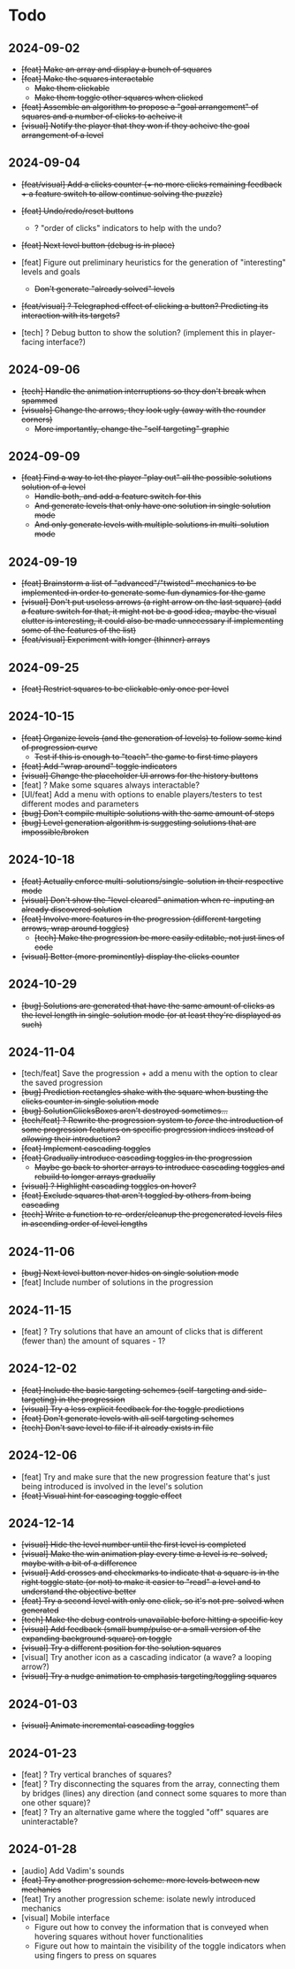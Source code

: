 # Todo

## 2024-09-02

- ~~[feat] Make an array and display a bunch of squares~~
- ~~[feat] Make the squares interactable~~
	- ~~Make them clickable~~
	- ~~Make them toggle other squares when clicked~~
- ~~[feat] Assemble an algorithm to propose a "goal arrangement" of squares and a number of clicks to acheive it~~
- ~~[visual] Notify the player that they won if they acheive the goal arrangement of a level~~

## 2024-09-04

- ~~[feat/visual] Add a clicks counter (+ no more clicks remaining feedback + a feature switch to allow continue solving the puzzle)~~
- ~~[feat] Undo/redo/reset buttons~~ 
	- ? "order of clicks" indicators to help with the undo?
- ~~[feat] Next level button (debug is in place)~~

- [feat] Figure out preliminary heuristics for the generation of "interesting" levels and goals
	- ~~Don't generate "already solved" levels~~
- ~~[feat/visual] ? Telegraphed effect of clicking a button? Predicting its interaction with its targets?~~
- [tech] ? Debug button to show the solution? (implement this in player-facing interface?)

## 2024-09-06

- ~~[tech] Handle the animation interruptions so they don't break when spammed~~
- ~~[visuals] Change the arrows, they look ugly (away with the rounder corners)~~
	- ~~More importantly, change the "self targeting" graphic~~

## 2024-09-09

- ~~[feat] Find a way to let the player "play out" all the possible solutions solution of a level~~
	- ~~Handle both, and add a feature switch for this~~
	- ~~And generate levels that only have one solution in single solution mode~~
	- ~~And only generate levels with multiple solutions in multi-solution mode~~

## 2024-09-19

- ~~[feat] Brainstorm a list of "advanced"/"twisted" mechanics to be implemented in order to generate some fun dynamics for the game~~
- ~~[visual] Don't put useless arrows (a right arrow on the last square) (add a feature switch for that, it might not be a good idea, maybe the visual clutter is interesting, it could also be made unnecessary if implementing some of the features of the list)~~
- ~~[feat/visual] Experiment with longer (thinner) arrays~~

## 2024-09-25

- ~~[feat] Restrict squares to be clickable only once per level~~

## 2024-10-15

- ~~[feat] Organize levels (and the generation of levels) to follow some kind of progression curve~~
	- ~~Test if this is enough to "teach" the game to first time players~~
- ~~[feat] Add "wrap around" toggle indicators~~
- ~~[visual] Change the placeholder UI arrows for the history buttons~~
- [feat] ? Make some squares always interactable? 
- [UI/feat] Add a menu with options to enable players/testers to test different modes and parameters 
- ~~[bug] Don't compile multiple solutions with the same amount of steps~~
- ~~[bug] Level generation algorithm is suggesting solutions that are impossible/broken~~

## 2024-10-18

- ~~[feat] Actually enforce multi-solutions/single-solution in their respective mode~~
- ~~[visual] Don't show the "level cleared" animation when re-inputing an already discovered solution~~
- ~~[feat] Involve more features in the progression (different targeting arrows, wrap around toggles)~~
	- ~~[tech] Make the progression be more easily editable, not just lines of code~~
- ~~[visual] Better (more prominently) display the clicks counter~~

## 2024-10-29

- ~~[bug] Solutions are generated that have the same amount of clicks as the level length in single-solution mode (or at least they're displayed as such)~~
	
## 2024-11-04

- [tech/feat] Save the progression + add a menu with the option to clear the saved progression
- ~~[bug] Prediction rectangles shake with the square when busting the clicks counter in single solution mode~~
- ~~[bug] SolutionClicksBoxes aren't destroyed sometimes...~~
- ~~[tech/feat] ? Rewrite the progression system to _force_ the introduction of some progression features on specific progression indices instead of _allowing_ their introduction?~~
- ~~[feat] Implement cascading toggles~~
- ~~[feat] Gradually introduce cascading toggles in the progression~~
	- ~~Maybe go back to shorter arrays to introduce cascading toggles and rebuild to longer arrays gradually~~
- ~~[visual] ? Highlight cascading toggles on hover?~~
- ~~[feat] Exclude squares that aren't toggled by others from being cascading~~
- ~~[tech] Write a function to re-order/cleanup the pregenerated levels files in ascending order of level lengths~~ 

## 2024-11-06

- ~~[bug] Next level button never hides on single solution mode~~
- [feat] Include number of solutions in the progression

## 2024-11-15

- [feat] ? Try solutions that have an amount of clicks that is different (fewer than) the amount of squares - 1?

## 2024-12-02

- ~~[feat] Include the basic targeting schemes (self-targeting and side-targeting) in the progression~~
- ~~[visual] Try a less explicit feedback for the toggle predictions~~
- ~~[feat] Don't generate levels with all self targeting schemes~~
- ~~[tech] Don't save level to file if it already exists in file~~

## 2024-12-06

- [feat] Try and make sure that the new progression feature that's just being introduced is involved in the level's solution
- ~~[feat] Visual hint for cascaging toggle effect~~

## 2024-12-14

- ~~[visual] Hide the level number until the first level is completed~~
- ~~[visual] Make the win animation play every time a level is re-solved, maybe with a bit of a difference~~
- ~~[visual] Add crosses and checkmarks to indicate that a square is in the right toggle  state (or not) to make it easier to "read" a level and to understand the objective better~~
- ~~[feat] Try a second level with only one click, so it's not pre-solved when generated~~
- ~~[tech] Make the debug controls unavailable before hitting a specific key~~
- ~~[visual] Add feedback (small bump/pulse or a small version of the expanding background square) on toggle~~
- ~~[visual] Try a different position for the solution squares~~
- [visual] Try another icon as a cascading indicator (a wave? a looping arrow?)
- ~~[visual] Try a nudge animation to emphasis targeting/toggling squares~~
	
## 2024-01-03

- ~~[visual] Animate incremental cascading toggles~~

## 2024-01-23

- [feat] ? Try vertical branches of squares?
- [feat] ? Try disconnecting the squares from the array, connecting them by bridges (lines) any direction (and connect some squares to more than one other square)?
- [feat] ? Try an alternative game where the toggled "off" squares are uninteractable?

## 2024-01-28

- [audio] Add Vadim's sounds
- ~~[feat] Try another progression scheme: more levels between new mechanics~~
- [feat] Try another progression scheme: isolate newly introduced mechanics 
- [visual] Mobile interface
	- Figure out how to convey the information that is conveyed when hovering squares without hover functionalities
	- Figure out how to maintain the visibility of the toggle indicators when using fingers to press on squares